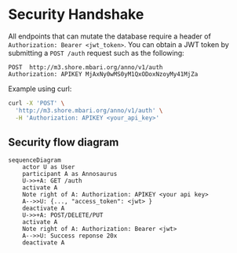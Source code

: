 # Security Handshake

All endpoints that can mutate the database require a header of `Authorization: Bearer <jwt_token>`. You can obtain a JWT token by submitting a `POST /auth` request such as the following:

```text
POST  http://m3.shore.mbari.org/anno/v1/auth
Authorization: APIKEY MjAxNy0wMS0yM1QxODoxNzoyMy41MjZa
```

Example using curl:

```bash
curl -X 'POST' \
  'http://m3.shore.mbari.org/anno/v1/auth' \
  -H 'Authorization: APIKEY <your_api_key>'
```

## Security flow diagram

```mermaid
sequenceDiagram
    actor U as User
    participant A as Annosaurus
    U->>+A: GET /auth
    activate A
    Note right of A: Authorization: APIKEY <your api key>
    A-->>U: {..., "access_token": <jwt> }
    deactivate A
    U->>+A: POST/DELETE/PUT
    activate A
    Note right of A: Authorization: Bearer <jwt>
    A-->>U: Success reponse 20x
    deactivate A
```

